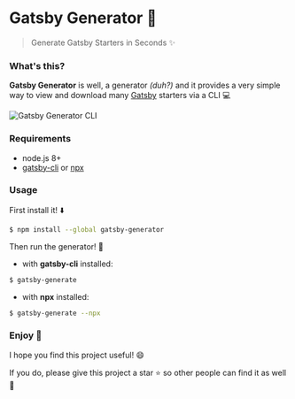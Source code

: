 # Gatsby Generator 🎰

> Generate Gatsby Starters in Seconds ✨

### What's this?
**Gatsby Generator** is well, a generator *(duh?)*
and it provides a very simple way to view and download many [Gatsby](https://github.com/gatsbyjs/gatsby) starters via a CLI 💻

![Gatsby Generator CLI](/capture.gif)

### Requirements
* node.js 8+
* [gatsby-cli](https://github.com/gatsbyjs/gatsby/tree/master/packages/gatsby-cli) or [npx](https://github.com/zkat/npx)

### Usage
First install it! ⬇️

```bash
$ npm install --global gatsby-generator
```

Then run the generator! 🎰

* with **gatsby-cli** installed:
```bash
$ gatsby-generate
```

* with **npx** installed:
```bash
$ gatsby-generate --npx
```

### Enjoy 🍹
I hope you find this project useful! 😄

If you do, please give this project a star ⭐ so other people can find it as well 🙌
